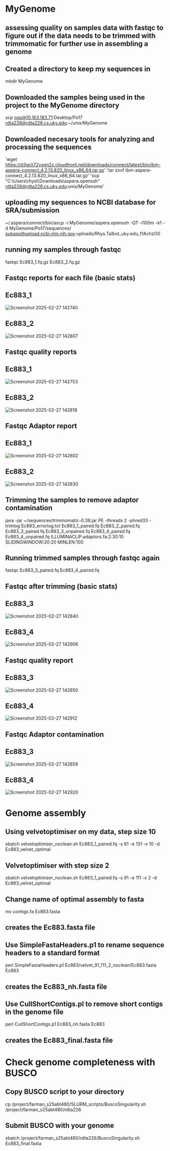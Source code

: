 # MyGenome 
## assessing quality on samples data with fastqc to figure out if the data needs to be trimmed with trimmomatic for further use in assembling a genome
## Created a directory to keep my sequences in 
mkdir MyGenome 
## Downloaded the samples being used in the project to the MyGenome directory 
scp ngs@10.163.183.71:Desktop/Po17 rdta226@rdta226.cs.uky.edu:~/unix/MyGenome
## Downloaded necesary tools for analyzing and processing the sequences
'wget https://d3gcli72yxqn2z.cloudfront.net/downloads/connect/latest/bin/ibm-aspera-connect_4.2.13.820_linux_x86_64.tar.gz'
'tar zxvf ibm-aspera-connect_4.2.13.820_linux_x86_64.tar.gz'
'scp "C:\Users\rhyst\Downloads\aspera.openssh" rdta226@rdta226.cs.uky.edu:unix/MyGenome'
## uploading my sequences to NCBI database for SRA/submission 
 ~/.aspera/connect/bin/ascp -i MyGenome/aspera.openssh -QT -l100m -k1 -d MyGenome/Po17/sequences/ subasp@upload.ncbi.nlm.nih.gov:uploads/Rhys.Talbot_uky.edu_f1AchzO0
## running my samples through fastqc 
fastqc Ec883_1.fq.gz Ec883_2.fq.gz
## Fastqc reports for each file (basic stats) 
## Ec883_1
![Screenshot 2025-02-27 142740](https://github.com/user-attachments/assets/5b8b7ef5-06b4-41fe-a15b-1bb3f3ae5589)
## Ec883_2
![Screenshot 2025-02-27 142807](https://github.com/user-attachments/assets/6f2ebcee-c81c-4d64-ba1d-3afce8a054f4)
## Fastqc quality reports 
## Ec883_1
![Screenshot 2025-02-27 142753](https://github.com/user-attachments/assets/0be20d38-f999-4e14-bfc3-912d67373209)
## Ec883_2
![Screenshot 2025-02-27 142818](https://github.com/user-attachments/assets/e8a8bb1c-8263-4fa5-a0bc-5cfae1f37584)
## Fastqc Adaptor report
## Ec883_1
![Screenshot 2025-02-27 142802](https://github.com/user-attachments/assets/388e9b12-99d4-4408-9945-d7eade9f5a38)
## Ec883_2
![Screenshot 2025-02-27 142830](https://github.com/user-attachments/assets/f72bd4e0-f0b1-4ae2-8e22-4e60099bad6c)
## Trimming the samples to remove adaptor contamination 
 java -jar ~/sequences/trimmomatic-0.38.jar PE -threads 2 -phred33 -trimlog Ec883_errorlog.txt Ec883_1_paired.fq Ec883_2_paired.fq Ec883_3_paired.fq Ec883_3_unpaired.fq Ec883_4_paired.fq Ec883_4_unpaired.fq ILLUMINACLIP:adaptors.fa:2:30:10 SLIDINGWINDOW:20:20 MINLEN:100
 ## Running trimmed samples through fastqc again 
 fastqc Ec883_3_paired.fq Ec883_4_paired.fq
 ## Fastqc after trimming (basic stats) 
 ## Ec883_3
![Screenshot 2025-02-27 142840](https://github.com/user-attachments/assets/1509574e-95b7-41d6-9c31-f378602fadbf)
 ## Ec883_4
 ![Screenshot 2025-02-27 142906](https://github.com/user-attachments/assets/30773bf5-ce90-46be-8103-eca404bbd176)
 ## Fastqc quality report
 ## Ec883_3
 ![Screenshot 2025-02-27 142850](https://github.com/user-attachments/assets/e89ef9b5-f2f4-4f0b-a5fb-81cae51dbe01)
 ## Ec883_4 
 ![Screenshot 2025-02-27 142912](https://github.com/user-attachments/assets/04ed3376-18e9-4e71-9a36-90ed3728e37d)
 ## Fastqc Adaptor contamination 
 ## Ec883_3
 ![Screenshot 2025-02-27 142859](https://github.com/user-attachments/assets/0b1ad0b6-ccac-4196-8adb-dad782e5b278)
 ## Ec883_4 
 ![Screenshot 2025-02-27 142920](https://github.com/user-attachments/assets/30f98a67-7b70-4577-9b44-40eaa1aa572c)

# Genome assembly 
## Using velvetoptimiser on my data, step size 10
 sbatch velvetoptimiser_noclean.sh Ec883_1_paired.fq -s 61 -e 131 -x 10 -d Ec883_velvet_optimal
 ## Velvetoptimiser with step size 2 
  sbatch velvetoptimiser_noclean.sh Ec883_1_paired.fq -s 91 -e 111 -x 2 -d Ec883_velvet_optimal
## Change name of optimal assembly to fasta
mv contigs.fa Ec883.fasta 
## creates the Ec883.fasta file 
## Use SimpleFastaHeaders.p1 to rename sequence headers to a standard format 
perl SimpleFastaHeaders.p1 Ec883/velvet_91_111_2_noclean/Ec883.fasta Ec883
## creates the Ec883_nh.fasta file
## Use CullShortContigs.pl to remove short contigs in the genome file
perl CullShortContigs.p1 Ec883_nh.fasta Ec883
## creates the Ec883_final.fasta file
# Check genome completeness with BUSCO
## Copy BUSCO script to your directory
cp /project/farman_s25abt480/SLURM_scripts/BuscoSingularity.sh /project/farman_s25abt480/rdta226
## Submit BUSCO with your genome 
sbatch /project/farman_s25abt480/rdta226/BuscoSingularity.sh Ec883_final.fasta 
